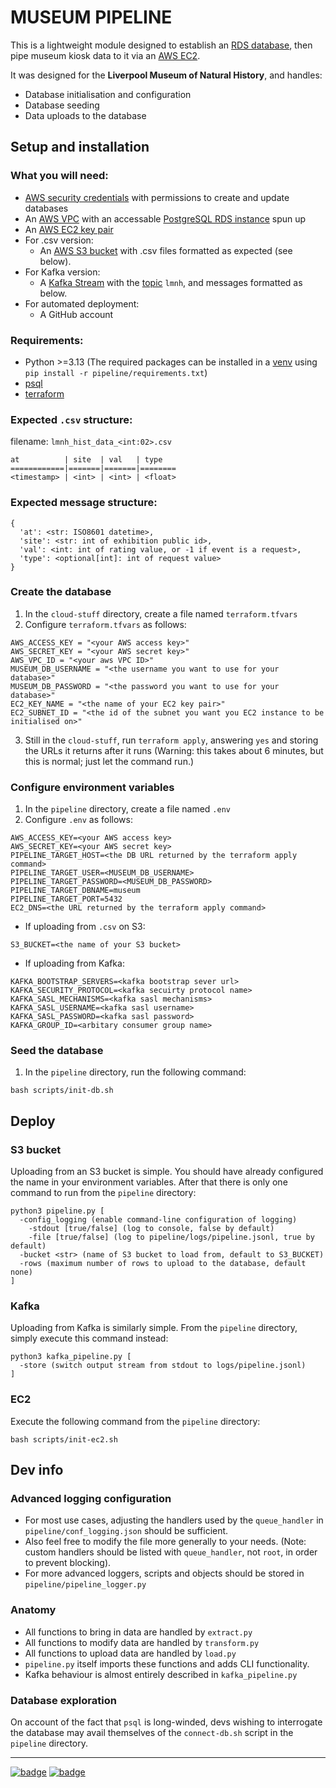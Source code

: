 # MUSEUM PIPELINE

This is a lightweight module designed to establish an [RDS database](https://aws.amazon.com/rds/), then pipe museum kiosk data to it via an [AWS EC2](https://aws.amazon.com/ec2/).

It was designed for the __Liverpool Museum of Natural History__, and handles:
  - Database initialisation and configuration
  - Database seeding
  - Data uploads to the database 

## Setup and installation

### What you will need:
  - [AWS security credentials](https://docs.aws.amazon.com/IAM/latest/UserGuide/security-creds.html) with permissions to create and update databases
  - An [AWS VPC](https://docs.aws.amazon.com/vpc/latest/userguide/what-is-amazon-vpc.html) with an accessable [PostgreSQL RDS instance](https://aws.amazon.com/rds/postgresql/) spun up 
  - An [AWS EC2 key pair](https://docs.aws.amazon.com/AWSEC2/latest/UserGuide/ec2-key-pairs.html)
  - For .csv version:
    - An [AWS S3 bucket](https://aws.amazon.com/s3/) with .csv files formatted as expected (see below).
  - For Kafka version:
    - A [Kafka Stream](https://www.confluent.io/learn/kafka-streams/https://www.confluent.io/learn/kafka-streams/) with the [topic](https://developer.confluent.io/courses/apache-kafka/topics/) `lmnh`, and messages formatted as below.
  - For automated deployment:
    - A GitHub account

### Requirements:
  - Python >=3.13
    (The required packages can be installed in a [venv](https://docs.python.org/3/library/venv.html) using `pip install -r pipeline/requirements.txt`)
  - [psql](https://www.postgresql.org/docs/current/app-psql.html)
  - [terraform](https://www.terraform.io/)

### Expected `.csv` structure:
filename: `lmnh_hist_data_<int:02>.csv`
```
at          | site  | val   | type 
============|=======|=======|========
<timestamp> | <int> | <int> | <float>
```
### Expected message structure:
```
{
  'at': <str: ISO8601 datetime>,
  'site': <str: int of exhibition public id>,
  'val': <int: int of rating value, or -1 if event is a request>,
  'type': <optional[int]: int of request value>
}
```

### Create the database
1. In the `cloud-stuff` directory, create a file named `terraform.tfvars`
2. Configure `terraform.tfvars` as follows:
```
AWS_ACCESS_KEY = "<your AWS access key>"
AWS_SECRET_KEY = "<your AWS secret key>"
AWS_VPC_ID = "<your aws VPC ID>"
MUSEUM_DB_USERNAME = "<the username you want to use for your database>"
MUSEUM_DB_PASSWORD = "<the password you want to use for your database>"
EC2_KEY_NAME = "<the name of your EC2 key pair>"
EC2_SUBNET_ID = "<the id of the subnet you want you EC2 instance to be initialised on>"
```
3. Still in the `cloud-stuff`, run `terraform apply`, answering `yes` and storing the URLs it returns after it runs 
  (Warning: this takes about 6 minutes, but this is normal; just let the command run.)

### Configure environment variables
1. In the `pipeline` directory, create a file named `.env`
2. Configure `.env` as follows:
```
AWS_ACCESS_KEY=<your AWS access key>
AWS_SECRET_KEY=<your AWS secret key>
PIPELINE_TARGET_HOST=<the DB URL returned by the terraform apply command>
PIPELINE_TARGET_USER=<MUSEUM_DB_USERNAME>
PIPELINE_TARGET_PASSWORD=<MUSEUM_DB_PASSWORD>
PIPELINE_TARGET_DBNAME=museum
PIPELINE_TARGET_PORT=5432
EC2_DNS=<the URL returned by the terraform apply command>

```
  - If uploading from `.csv` on S3:
```
S3_BUCKET=<the name of your S3 bucket>
```

  - If uploading from Kafka:
```
KAFKA_BOOTSTRAP_SERVERS=<kafka bootstrap sever url>
KAFKA_SECURITY_PROTOCOL=<kafka secuirty protocol name>
KAFKA_SASL_MECHANISMS=<kafka sasl mechanisms>
KAFKA_SASL_USERNAME=<kafka sasl username>
KAFKA_SASL_PASSWORD=<kafka sasl password>
KAFKA_GROUP_ID=<arbitary consumer group name>
```

### Seed the database
1. In the `pipeline` directory, run the following command:
```
bash scripts/init-db.sh
```


## Deploy
### S3 bucket
Uploading from an S3 bucket is simple. You should have already configured the name in your environment variables. After that there is only one command to run from the `pipeline` directory:
```
python3 pipeline.py [
  -config_logging (enable command-line configuration of logging)
    -stdout [true/false] (log to console, false by default)
    -file [true/false] (log to pipeline/logs/pipeline.jsonl, true by default)
  -bucket <str> (name of S3 bucket to load from, default to S3_BUCKET)
  -rows (maximum number of rows to upload to the database, default none)
] 
```

### Kafka
Uploading from Kafka is similarly simple. From the `pipeline` directory, simply execute this command instead:
```
python3 kafka_pipeline.py [
  -store (switch output stream from stdout to logs/pipeline.jsonl)
]
```

### EC2
Execute the following command from the `pipeline` directory:
```
bash scripts/init-ec2.sh
```
## Dev info

### Advanced logging configuration
  - For most use cases, adjusting the handlers used by the `queue_handler` in `pipeline/conf_logging.json` should be sufficient.
  - Also feel free to modify the file more generally to your needs.
    (Note: custom handlers should be listed with `queue_handler`, not `root`, in order to prevent blocking).
  - For more advanced loggers, scripts and objects should be stored in `pipeline/pipeline_logger.py`

### Anatomy
  - All functions to bring in data are handled by `extract.py`
  - All functions to modify data are handled by `transform.py`
  - All functions to upload data are handled by `load.py`
  - `pipeline.py` itself imports these functions and adds CLI functionality.
  - Kafka behaviour is almost entirely described in `kafka_pipeline.py`

### Database exploration
On account of the fact that `psql` is long-winded, devs wishing to interrogate the database may avail themselves of the `connect-db.sh` script in the `pipeline` directory.

---
[![badge](./.github/badges/code_quality.svg)](./code_review/report.json)
[![badge](./.github/badges/total_errors.svg)](./code_review/report.json)

